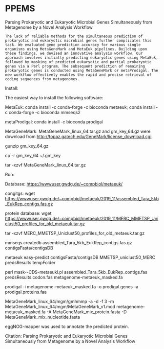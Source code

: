 # PPEMS
Parsing Prokaryotic and Eukaryotic Microbial Genes Simultaneously from Metagenome by a Novel Analysis Workflow

    The lack of reliable methods for the simultaneous prediction of prokaryotic and eukaryotic microbial genes further complicates this task. We evaluated gene prediction accuracy for various single organisms using MetaGeneMark and MetaEuk pipelines. Building upon these findings, we devised an innovative analysis workflow. Our approach involves initially predicting eukaryotic genes using MetaEuk, followed by masking of predicted eukaryotic and partial prokaryotic genes via a Perl program. The subsequent prediction of remaining prokaryotic genes is conducted using MetaGeneMark or metaProdigal. The new workflow effectively enables the rapid and precise retrieval of coding sequences from metagenomes.
Install:

The easiest way to install the following software:

MetaEuk: conda install -c conda-forge -c bioconda metaeuk; conda install -c conda-forge -c bioconda mmseqs2

metaProdigal: conda install -c bioconda prodigal

MetaGeneMark: MetaGeneMark_linux_64.tar.gz and gm_key_64.gz were download from http://topaz.gatech.edu/GeneMark/license_download.cgi. 

gunzip gm_key_64.gz

cp -r  gm_key_64 ~/.gm_key

tar -xzvf MetaGeneMark_linux_64.tar.gz


Run:

Database: https://wwwuser.gwdg.de/~compbiol/metaeuk/

congitgs: wget https://wwwuser.gwdg.de/~compbiol/metaeuk/2019_11/assembled_Tara_5kb_EukRep_contigs.fas.gz

protein database: wget https://wwwuser.gwdg.de/~compbiol/metaeuk/2019_11/MERC_MMETSP_Uniclust50_profiles_for_old_metaeuk.tar.gz

tar -xzvf MERC_MMETSP_Uniclust50_profiles_for_old_metaeuk.tar.gz

mmseqs createdb assembled_Tara_5kb_EukRep_contigs.fas.gz contigsFasta/contigsDB

metaeuk easy-predict contigsFasta/contigsDB MMETSP_uniclust50_MERC predsResults tempFolder

perl mask--CDS-metaeukl.pl assembled_Tara_5kb_EukRep_contigs.fas predsResults.codon.fas metagenome-metaeuk_masked.fa

prodigal -i metagenome-metaeuk_masked.fa -o prodigal.genes -a prodigal.proteins.faa

MetaGeneMark_linux_64/mgm/gmhmmp -a -d -f 3 -m MetaGeneMark_linux_64/mgm/MetaGeneMark_v1.mod metagenome-metaeuk_masked.fa -A MetaGeneMark_mix_protein.fasta -D MetaGeneMark_mix_nucleotide.fasta

eggNOG-mapper was used to annotate the predicted protein.

Citation: 
Parsing Prokaryotic and Eukaryotic Microbial Genes Simultaneously from Metagenome by a Novel Analysis Workflow
